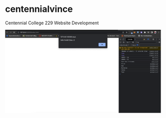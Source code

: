 # centennialvince
Centennial College 229 Website Development

![working_screenshot](https://raw.githubusercontent.com/BinsGuns/centennialvince/main/working_screenshot.png?raw=true)
